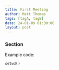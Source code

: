 ```yaml
---
title: First Meeting
author: Matt Thomas
tags: [tagA, tagB]
date: 24-01-09 01:30:00
layout: post
--- 
```


### Section

Example code:
~~~~ {.r}
setwd()
~~~~